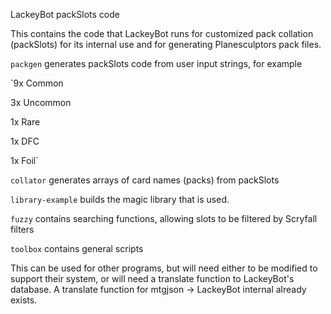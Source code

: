 LackeyBot packSlots code

This contains the code that LackeyBot runs for customized pack collation (packSlots) for its internal use and for generating Planesculptors pack files.

`packgen` generates packSlots code from user input strings, for example

`9x Common

3x Uncommon

1x Rare

1x DFC

1x Foil`

`collator` generates arrays of card names (packs) from packSlots

`library-example` builds the magic library that is used.

`fuzzy` contains searching functions, allowing slots to be filtered by Scryfall filters

`toolbox` contains general scripts


This can be used for other programs, but will need either to be modified to support their system, or will need a translate function to LackeyBot's database. A translate function for mtgjson -> LackeyBot internal already exists.

